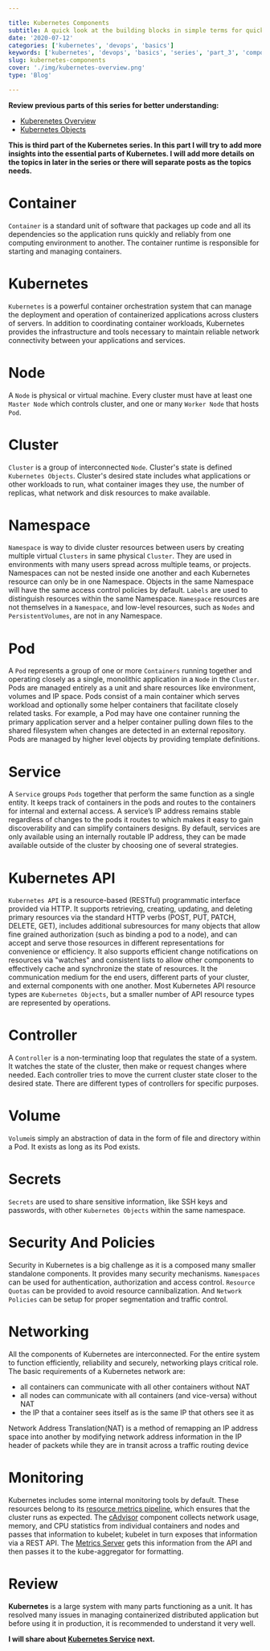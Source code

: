 ```yaml
---

title: Kubernetes Components
subtitle: A quick look at the building blocks in simple terms for quick understanding
date: '2020-07-12'
categories: ['kubernetes', 'devops', 'basics']
keywords: ['kubernetes', 'devops', 'basics', 'series', 'part_3', 'components']
slug: kubernetes-components
cover: './img/kubernetes-overview.png'
type: 'Blog'

---
```


__Review previous parts of this series for better understanding:__ 
- [Kuberenetes Overview](https://codeanit.com/blog/kubernetes-overview)
- [Kubernetes Objects](https://codeanit.com/blog/kubernetes-objects)

__This is third part of the Kubernetes series. In this part I will try to add more insights into the essential parts  of Kubernetes. I will add more details on the topics in later in the series or there will separate posts as the topics needs.__


# **Container** 
`Container` is a standard unit of software that packages up code and all its dependencies so the application runs quickly and reliably from one computing environment to another. The container runtime is responsible for starting and managing containers.

# **Kubernetes** 
`Kubernetes` is a powerful container orchestration system that can manage the deployment and operation of containerized applications across clusters of servers. In addition to coordinating container workloads, Kubernetes provides the infrastructure and tools necessary to maintain reliable network connectivity between your applications and services.

# **Node**
A `Node` is physical or virtual machine. Every cluster must have at least one `Master Node` which controls cluster, and one or many `Worker Node` that hosts `Pod`.

# **Cluster**
`Cluster` is a group of interconnected `Node`. Cluster's state is defined `Kubernetes Objects`. Cluster's desired state includes what applications or other workloads to run, what container images they use, the number of replicas, what network and disk resources to make available.

# **Namespace**
`Namespace` is way to divide cluster resources between users by creating multiple virtual `Clusters` in same physical `Cluster`. They are used in environments with many users spread across multiple teams, or projects. Namespaces can not be nested inside one another and each Kubernetes resource can only be in one Namespace. Objects in the same Namespace will have the same access control policies by default. `Labels` are used to distinguish resources within the same Namespace. `Namespace` resources are not themselves in a `Namespace`, and low-level resources, such as `Nodes` and `PersistentVolumes`, are not in any Namespace.

# **Pod** 
A `Pod` represents a group of one or more `Containers` running together and operating closely as a single, monolithic application in a `Node` in the `Cluster`. Pods are managed entirely as a unit and share resources like environment, volumes and IP space. Pods consist of a main container which serves workload and optionally some helper containers that facilitate closely related tasks. For example, a Pod may have one container running the primary application server and a helper container pulling down files to the shared filesystem when changes are detected in an external repository. Pods are managed by higher level objects by providing template definitions.  

# **Service** 
A `Service` groups `Pods` together that perform the same function as a single entity. It keeps track of containers in the pods and routes to the containers for internal and external access. A service’s IP address remains stable regardless of changes to the pods it routes to which makes it easy to gain discoverability and can simplify containers designs. By default, services are only available using an internally routable IP address, they can be made available outside of the cluster by choosing one of several strategies.

# **Kubernetes API** 
`Kubernetes API` is a resource-based (RESTful) programmatic interface provided via HTTP. It supports retrieving, creating, updating, and deleting primary resources via the standard HTTP verbs (POST, PUT, PATCH, DELETE, GET), includes additional subresources for many objects that allow fine grained authorization (such as binding a pod to a node), and can accept and serve those resources in different representations for convenience or efficiency. It also supports efficient change notifications on resources via "watches" and consistent lists to allow other components to effectively cache and synchronize the state of resources. It the communication medium for the end users, different parts of your cluster, and external components with one another. Most Kubernetes API resource types are `Kubernetes Objects`, but a smaller number of API resource types are  represented by operations.  

# **Controller**
A `Controller` is a non-terminating loop that regulates the state of a system. It watches the state of the cluster, then make or request changes where needed. Each controller tries to move the current cluster state closer to the desired state. There are different types of controllers for specific purposes.

# **Volume** 
`Volume`is simply an abstraction of data in the form of file and directory within a Pod. It exists as long as its Pod exists.

# **Secrets** 
`Secrets` are used to share sensitive information, like SSH keys and passwords, with other `Kubernetes Objects` within the same namespace. 

# Security And Policies
Security in Kubernetes is a big challenge as it is a composed many smaller standalone components. It provides many security mechanisms. `Namespaces` can be used for authentication, authorization and access control. `Resource Quotas` can be provided to avoid resource cannibalization. And `Network Policies` can be setup for proper segmentation and traffic control.

# Networking
All the components of Kubernetes are interconnected. For the entire system to function efficiently, reliability and securely, networking plays critical role. The basic requirements of a Kubernetes network are:
  - all containers can communicate with all other containers without NAT
  - all nodes can communicate with all containers (and vice-versa) without NAT
  - the IP that a container sees itself as is the same IP that others see it as

Network Address Translation(NAT) is a method of remapping an IP address space into another by modifying network address information in the IP header of packets while they are in transit across a traffic routing device

# Monitoring
Kubernetes includes some internal monitoring tools by default. These resources belong to its [resource metrics pipeline](https://kubernetes.io/docs/tasks/debug-application-cluster/resource-usage-monitoring/#resource-metrics-pipeline), which ensures that the cluster runs as expected. The [cAdvisor](https://kubernetes.io/docs/tasks/debug-application-cluster/resource-usage-monitoring/#cadvisor) component collects network usage, memory, and CPU statistics from individual containers and nodes and passes that information to kubelet; kubelet in turn exposes that information via a REST API. The [Metrics Server](https://kubernetes.io/docs/tasks/debug-application-cluster/core-metrics-pipeline/#metrics-server) gets this information from the API and then passes it to the kube-aggregator for formatting. 


# Review
**Kubernetes** is a large system with many parts functioning as a unit. It has resolved many issues in managing containerized distributed application but before using it in production, it is recommended to understand it very well.


__I will share about [Kubernetes Service](https://codeanit.com/blog/kubernetes-services) next.__